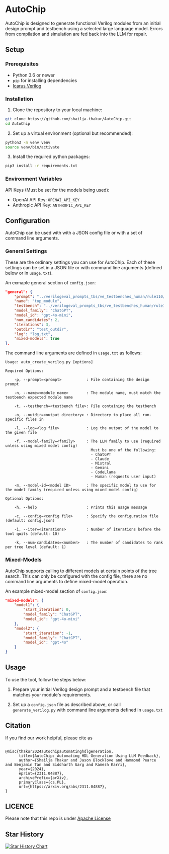 # AutoChip

AutoChip is designed to generate functional Verilog modules from an initial design prompt and testbench using a selected large language model. Errors from compilation and simulation are fed back into the LLM for repair.

## Setup

### Prerequisites

- Python 3.6 or newer
- `pip` for installing dependencies
- [Icarus Verilog](https://github.com/steveicarus/iverilog)

### Installation

1.  Clone the repository to your local machine:
```sh
git clone https://github.com/shailja-thakur/AutoChip.git
cd AutoChip
```
2.  Set up a virtual environment (optional but recommended):
```sh
python3 -m venv venv
source venv/bin/activate
```
3.  Install the required python packages:
```sh
pip3 install -r requirements.txt
```

### Environment Variables
API Keys (Must be set for the models being used):
 - OpenAI API Key: `OPENAI_API_KEY`
 - Anthropic API Key: `ANTHROPIC_API_KEY`

## Configuration
AutoChip can be used with with a JSON config file or with a set of command line arguments.

### General Settings
These are the ordinary settings you can use for AutoChip. Each of these settings can be set in a JSON file or with command line arguments (defined below or in `usage.txt`).

An exmaple general section of `config.json`:
```json
"general": {
    "prompt": "../verilogeval_prompts_tbs/ve_testbenches_human/rule110/rule110.sv",
    "name": "top_module",
    "testbench": "../verilogeval_prompts_tbs/ve_testbenches_human/rule110/rule110_tb.sv",
    "model_family": "ChatGPT",
    "model_id": "gpt-4o-mini",
    "num_candidates": 2,
    "iterations": 3,
    "outdir": "test_outdir",
    "log": "log.txt",
    "mixed-models": true
},
```
The command line arguments are defined in `usage.txt` as follows:
```
Usage: auto_create_verilog.py [options]

Required Options:

    -p, --prompt=<prompt>           : File containing the design prompt

    -n, --name=<module name>        : The module name, must match the testbench expected module name

    -t, --testbench=<testbench file>: File containing the testbench

    -o, --outdir=<output directory> : Directory to place all run-specific files in

    -l, --log=<log file>            : Log the output of the model to the given file

    -f, --model-family=<family>     : The LLM family to use (required unless using mixed model config)
                                      Must be one of the following:
                                      - ChatGPT
                                      - Claude
                                      - Mistral
                                      - Gemini
                                      - CodeLlama
                                      - Human (requests user input)

    -m, --model-id=<model ID>       : The specific model to use for the model family (required unless using mixed model config)

Optional Options:

    -h, --help                      : Prints this usage message

    -c, --config=<config file>      : Specify the configuration file (default: config.json)

    -i, --iter=<iterations>         : Number of iterations before the tool quits (default: 10)

    -k, --num-candidates=<number>   : The number of candidates to rank per tree level (default: 1)
```

### Mixed-Models
AutoChip supports calling to different models at certain points of the tree search. This can only be configured with the config file, there are no command line arguments to define mixed-model operation.

An example mixed-model section of `config.json`:
```json
"mixed-models": {
    "model1": {
        "start_iteration": 0,
        "model_family": "ChatGPT",
        "model_id": "gpt-4o-mini"
    },
    "model2": {
        "start_iteration": -1,
        "model_family": "ChatGPT",
        "model_id": "gpt-4o"
    }
}
```

## Usage
To use the tool, follow the steps below:

1. Prepare your initial Verilog design prompt and a testbench file that matches your module's requirements.

2. Set up a `config.json` file as described above, or call `generate_verilog.py` with command line arguments defined in `usage.txt`


## Citation

If you find our work helpful, please cite as
```

@misc{thakur2024autochipautomatinghdlgeneration,
      title={AutoChip: Automating HDL Generation Using LLM Feedback}, 
      author={Shailja Thakur and Jason Blocklove and Hammond Pearce and Benjamin Tan and Siddharth Garg and Ramesh Karri},
      year={2024},
      eprint={2311.04887},
      archivePrefix={arXiv},
      primaryClass={cs.PL},
      url={https://arxiv.org/abs/2311.04887}, 
}

```

## LICENCE

Please note that this repo is under [Apache License](LICENSE)


## Star History

[![Star History Chart](https://api.star-history.com/svg?repos=shailja-thakur/AutoChip&type=Date)](https://star-history.com/#shailja-thakur/AutoChip&Date)
